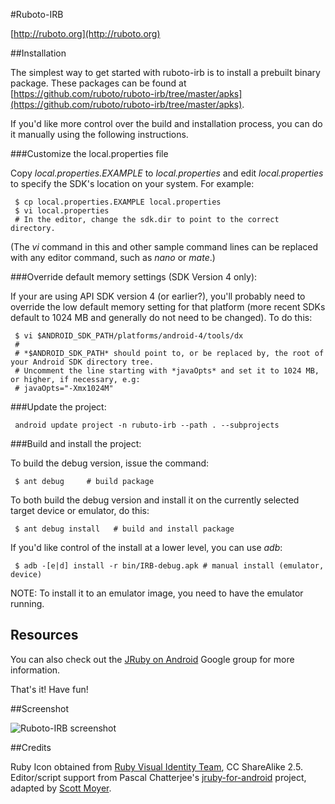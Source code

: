 #Ruboto-IRB

[http://ruboto.org](http://ruboto.org)

##Installation

The simplest way to get started with ruboto-irb is to install a prebuilt binary package.  These packages can be found at [https://github.com/ruboto/ruboto-irb/tree/master/apks](https://github.com/ruboto/ruboto-irb/tree/master/apks).

If you'd like more control over the build and installation process, you can do it manually using the following instructions.

###Customize the local.properties file

Copy *local.properties.EXAMPLE* to *local.properties* and edit *local.properties* to specify the SDK's location on your system.  For example:

     $ cp local.properties.EXAMPLE local.properties
     $ vi local.properties
     # In the editor, change the sdk.dir to point to the correct directory.

(The *vi* command in this and other sample command lines can be replaced with any editor command, such as *nano* or *mate*.)

###Override default memory settings (SDK Version 4 only):

  If your are using API SDK version 4 (or earlier?), you'll probably need to override the low default memory setting for that platform (more recent SDKs default to 1024 MB and generally do not need to be changed). To do this:

     $ vi $ANDROID_SDK_PATH/platforms/android-4/tools/dx
     #
     # *$ANDROID_SDK_PATH* should point to, or be replaced by, the root of your Android SDK directory tree. 
     # Uncomment the line starting with *javaOpts* and set it to 1024 MB, or higher, if necessary, e.g:
     # javaOpts="-Xmx1024M"

###Update the project:

     android update project -n rubuto-irb --path . --subprojects 

###Build and install the project:

  To build the debug version, issue the command:

     $ ant debug     # build package

  To both build the debug version and install it on the currently selected target device or emulator, do this:

     $ ant debug install   # build and install package

  If you'd like control of the install at a lower level, you can use *adb*:

     $ adb -[e|d] install -r bin/IRB-debug.apk # manual install (emulator, device)

NOTE: To install it to an emulator image, you need to have the emulator running. 

## Resources

You can also check out the [JRuby on Android](http://groups.google.com/group/ruboto) Google group for more information.

That's it! Have fun!

##Screenshot

![Ruboto-IRB screenshot](https://github.com/ruboto/ruboto-irb/raw/master/doc/ruboto-screenshot-landscape.png)

##Credits

Ruby Icon obtained from [Ruby Visual Identity Team](http://rubyidentity.org/), CC ShareAlike 2.5.
Editor/script support from Pascal Chatterjee's [jruby-for-android](http://code.google.com/p/jruby-for-android/) project, adapted by [Scott Moyer](http://github.com/rscottm/).
